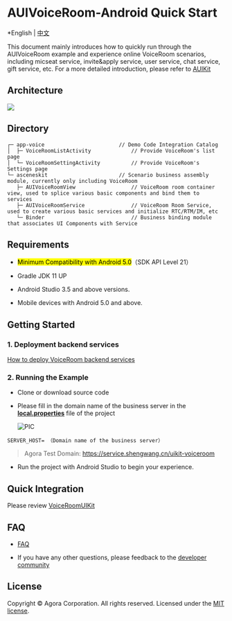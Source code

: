 # AUIVoiceRoom-Android Quick Start

*English | [中文](README_zh.md)

This document mainly introduces how to quickly run through the AUIVoiceRoom example  and experience online VoiceRoom scenarios, including micseat service, invite&apply service, user service, chat service, gift service, etc. For a more detailed introduction, please refer to [AUIKit](https://github.com/AgoraIO-Community/AUIKit/tree/main/Android)

## Architecture
![](https://fullapp.oss-cn-beijing.aliyuncs.com/uikit/readme/uikit_structure_chart_voicechat_0.2.0.png.png)

## Directory
```
┌─ app-voice                    	// Demo Code Integration Catalog
│  ├─ VoiceRoomListActivity           	// Provide VoiceRoom's list page
│  └─ VoiceRoomSettingActivity			// Provide VoiceRoom's Settings page
└─ asceneskit                		// Scenario business assembly module, currently only including VoiceRoom
   ├─ AUIVoiceRoomView      			// VoiceRoom room container view, used to splice various basic components and bind them to services
   ├─ AUIVoiceRoomService    			// VoiceRoom Room Service, used to create various basic services and initialize RTC/RTM/IM, etc
   └─ Binder                   			// Business binding module that associates UI Components with Service
```

## Requirements

- <mark>Minimum Compatibility with Android 5.0</mark>（SDK API Level 21）

- Gradle JDK 11 UP

- Android Studio 3.5 and above versions.

- Mobile devices with Android 5.0 and above.


## Getting Started

### 1. Deployment backend services

[How to deploy VoiceRoom backend services](../../backend/README.md)

### 2. Running the Example
- Clone or download  source code

- Please fill in the domain name of the business server in the [**local.properties**](/local.properties) file of the project

  ![PIC](https://accktvpic.oss-cn-beijing.aliyuncs.com/pic/github_readme/uikit/config_serverhost_android.png)

``` 
SERVER_HOST= （Domain name of the business server）
```

> Agora Test Domain: https://service.shengwang.cn/uikit-voiceroom

- Run the project with Android Studio to begin your experience.


## Quick Integration
Please review [VoiceRoomUIKit](document/VoiceRoomUIKit.md)

## FAQ

- [FAQ](VoiceRoomFAQ.md)

- If you have any other questions, please feedback to the [developer community](https://www.rtcdeveloper.cn/cn/community/discussion/0)


## License

Copyright © Agora Corporation. All rights reserved.
Licensed under the [MIT license](LICENSE).
